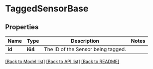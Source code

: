 # TaggedSensorBase

## Properties
Name | Type | Description | Notes
------------ | ------------- | ------------- | -------------
**id** | **i64** | The ID of the Sensor being tagged. | 

[[Back to Model list]](../README.md#documentation-for-models) [[Back to API list]](../README.md#documentation-for-api-endpoints) [[Back to README]](../README.md)


